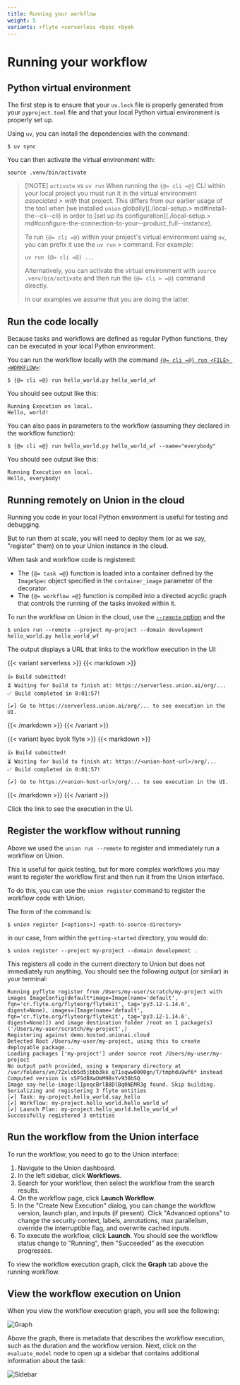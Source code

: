 ```yaml
---
title: Running your workflow
weight: 5
variants: +flyte +serverless +byoc +byok
---
```


# Running your workflow

## Python virtual environment

The first step is to ensure that your `uv.lock` file is properly generated from your `pyproject.toml` file and that your local Python virtual environment is properly set up.

Using `uv`, you can install the dependencies with the command:

```shell
$ uv sync
```

You can then activate the virtual environment with:

```shell
source .venv/bin/activate
```

> [!NOTE] `activate` vs `uv run`
> When running the `{@= cli =@}` CLI within your local project you must run it in the virtual 
> environment _associated > with_ that project.
> This differs from our earlier usage of the tool when
> [we installed `union` globally](./local-setup.> md#install-the--cli--cli) in order to
> [set up its configuration](./local-setup.> md#configure-the-connection-to-your--product_full--instance).
> 
> To run `{@= cli =@}` within your project's virtual environment using `uv`, 
> you can prefix it use the `uv run` > command. For example:
> 
> `uv run {@= cli =@} ...`
> 
> Alternatively, you can activate the virtual environment with `source .venv/bin/activate` and then 
> run the `{@= cli > =@}` command directly.
> 
> In our examples we assume that you are doing the latter.


## Run the code locally

Because tasks and workflows are defined as regular Python functions, they can be executed in your local Python environment.

You can run the workflow locally with the command [`{@= cli =@} run <FILE> <WORKFLOW>`](../../api-reference/union-cli.md#union-cli-commands):

```shell
$ {@= cli =@} run hello_world.py hello_world_wf
```

You should see output like this:

```shell
Running Execution on local.
Hello, world!
```

You can also pass in parameters to the workflow (assuming they declared in the workflow function):

```shell
$ {@= cli =@} run hello_world.py hello_world_wf --name="everybody"
```

You should see output like this:

```shell
Running Execution on local.
Hello, everybody!
```

## Running remotely on Union in the cloud

Running you code in your local Python environment is useful for testing and debugging.

But to run them at scale, you will need to deploy them (or as we say, "register" them) on to your Union instance in the cloud.

When task and workflow code is registered:

* The `{@= task =@}` function is loaded into a container defined by the `ImageSpec` object specified in the `container_image` parameter of the decorator.
* The `{@= workflow =@}` function is compiled into a directed acyclic graph that controls the running of the tasks invoked within it.

To run the workflow on Union in the cloud, use the [`--remote` option](../../api-reference/union-cli.md#union-cli-commands) and the

```shell
$ union run --remote --project my-project --domain development hello_world.py hello_world_wf
```

The output displays a URL that links to the workflow execution in the UI:

{{< variant serverless >}}
{{< markdown >}}

```shell
👍 Build submitted!
⏳ Waiting for build to finish at: https://serverless.union.ai/org/...
✅ Build completed in 0:01:57!

[✔] Go to https://serverless.union.ai/org/... to see execution in the UI.
```

{{< /markdown >}}
{{< /variant >}}

{{< variant byoc byok flyte >}}
{{< markdown >}}

```shell
👍 Build submitted!
⏳ Waiting for build to finish at: https://<union-host-url>/org/...
✅ Build completed in 0:01:57!

[✔] Go to https://<union-host-url>/org/... to see execution in the UI.
```

{{< /markdown >}}
{{< /variant >}}

Click the link to see the execution in the UI.

## Register the workflow without running

Above we used the `union run --remote` to register and immediately run a workflow on Union.

This is useful for quick testing, but for more complex workflows you may want to register the workflow first and then run it from the Union interface.

To do this, you can use the `union register` command to register the workflow code with Union.

The form of the command is:

```shell
$ union register [<options>] <path-to-source-directory>
```

in our case, from within the `getting-started` directory, you would do:

```shell
$ union register --project my-project --domain development .
```

This registers all code in the current directory to Union but does not immediately run anything.
You should see the following output (or similar) in your terminal:

```shell
Running pyflyte register from /Users/my-user/scratch/my-project with images ImageConfig(default*image=Image(name='default', fqn='cr.flyte.org/flyteorg/flytekit', tag='py3.12-1.14.6', digest=None), images=[Image(name='default', fqn='cr.flyte.org/flyteorg/flytekit', tag='py3.12-1.14.6', digest=None)]) and image destination folder /root on 1 package(s) ('/Users/my-user/scratch/my-project',)
Registering against demo.hosted.unionai.cloud
Detected Root /Users/my-user/my-project, using this to create deployable package...
Loading packages ['my-project'] under source root /Users/my-user/my-project
No output path provided, using a temporary directory at /var/folders/vn/72xlcb5d5jbbb3kk_q71sqww0000gn/T/tmphdu9wf6* instead
Computed version is sSFSdBXwUmM98sYv930bSQ
Image say-hello-image:lIpeqcBrlB8DlBq0NEMR3g found. Skip building.
Serializing and registering 3 flyte entities
[✔] Task: my-project.hello_world.say_hello
[✔] Workflow: my-project.hello_world.hello_world_wf
[✔] Launch Plan: my-project.hello_world.hello_world_wf
Successfully registered 3 entities
```

## Run the workflow from the Union interface

To run the workflow, you need to go to the Union interface:

1. Navigate to the Union dashboard.
2. In the left sidebar, click **Workflows**.
3. Search for your workflow, then select the workflow from the search results.
4. On the workflow page, click **Launch Workflow**.
5. In the "Create New Execution" dialog, you can change the workflow version, launch plan, and inputs (if present). Click "Advanced options" to change the security context, labels, annotations, max parallelism, override the interruptible flag, and overwrite cached inputs.
6. To execute the workflow, click **Launch**. You should see the workflow status change to "Running", then "Succeeded" as the execution progresses.

To view the workflow execution graph, click the **Graph** tab above the running workflow.

## View the workflow execution on Union

When you view the workflow execution graph, you will see the following:

![Graph](/_static/images/user-guide/getting-started/running-your-workflow/graph.png)

Above the graph, there is metadata that describes the workflow execution, such as the
duration and the workflow version. Next, click on the `evaluate_model` node to open up a
sidebar that contains additional information about the task:

![Sidebar](/_static/images//user-guide/getting-started/running-your-workflow/sidebar.png)
